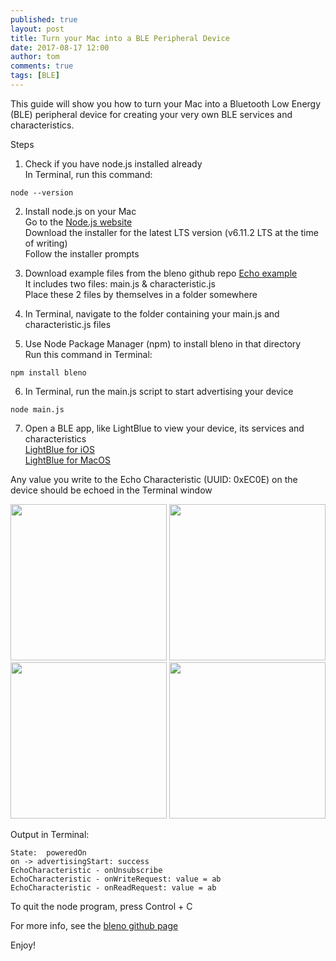 ```yaml
---
published: true
layout: post
title: Turn your Mac into a BLE Peripheral Device
date: 2017-08-17 12:00
author: tom
comments: true
tags: [BLE]
---
```


This guide will show you how to turn your Mac into a Bluetooth Low Energy (BLE) peripheral device for creating your very own BLE services and characteristics.  


Steps

1. Check if you have node.js installed already  
In Terminal, run this command:
```
node --version
```

2. Install node.js on your Mac  
Go to the [Node.js website](https://nodejs.org)  
Download the installer for the latest LTS version (v6.11.2 LTS at the time of writing)  
Follow the installer prompts

3. Download example files from the bleno github repo
[Echo example](https://github.com/sandeepmistry/bleno/tree/master/examples/echo)  
It includes two files: main.js & characteristic.js  
Place these 2 files by themselves in a folder somewhere  

4. In Terminal, navigate to the folder containing your main.js and characteristic.js files 

5. Use Node Package Manager (npm) to install bleno in that directory  
Run this command in Terminal:
```
npm install bleno
```

6. In Terminal, run the main.js script to start advertising your device
```
node main.js
```

7. Open a BLE app, like LightBlue to view your device, its services and characteristics  
[LightBlue for iOS](https://itunes.apple.com/us/app/lightblue-explorer-bluetooth-low-energy/id557428110?mt=8)  
[LightBlue for MacOS](https://itunes.apple.com/us/app/lightblue/id639944780?mt=12)

Any value you write to the Echo Characteristic (UUID: 0xEC0E) on the device should be echoed in the Terminal window  

<img src="{{site.baseurl}}/images/MacAsBLEPeripheral/Devices.PNG" width="250" /> 
<img src="{{site.baseurl}}/images/MacAsBLEPeripheral/EchoService.PNG" width="250" /> 
<img src="{{site.baseurl}}/images/MacAsBLEPeripheral/EchoCharacteristic.PNG" width="250" /> 
<img src="{{site.baseurl}}/images/MacAsBLEPeripheral/WriteValue.PNG" width="250" /> 


Output in Terminal:
```
State:  poweredOn
on -> advertisingStart: success
EchoCharacteristic - onUnsubscribe
EchoCharacteristic - onWriteRequest: value = ab
EchoCharacteristic - onReadRequest: value = ab
```

To quit the node program, press Control + C  

For more info, see the [bleno github page](https://github.com/sandeepmistry/bleno)  

Enjoy!